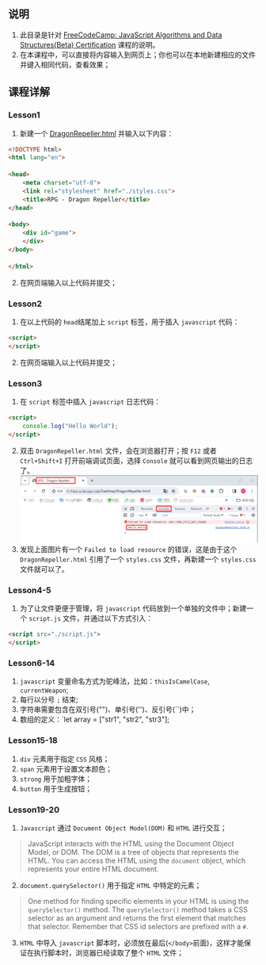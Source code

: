 ## 说明
1. 此目录是针对 [FreeCodeCamp: JavaScript Algorithms and Data Structures(Beta) Certification](https://www.freecodecamp.org/learn/javascript-algorithms-and-data-structures-v8/) 课程的说明。
2. 在本课程中，可以直接将内容输入到网页上；你也可以在本地新建相应的文件并键入相同代码，查看效果；

## 课程详解
### Lesson1
1. 新建一个 [DragonRepeller.html](./DragonRepeller.html) 并输入以下内容：
```html
<!DOCTYPE html>
<html lang="en">

<head>
	<meta charset="utf-8">
	<link rel="stylesheet" href="./styles.css">
	<title>RPG - Dragon Repeller</title>
</head>

<body>
	<div id="game">
	</div>
</body>

</html>
```
2. 在网页端输入以上代码并提交；

### Lesson2
1. 在以上代码的 `head`结尾加上 `script` 标签，用于插入 `javascript` 代码：
```html
<script>
</script>
```
2. 在网页端输入以上代码并提交；

### Lesson3
1. 在 `script` 标签中插入 `javascript` 日志代码：
```html
<script>
	console.log("Hello World");
</script>
```
2. 双击 `DragonRepeller.html` 文件，会在浏览器打开；按 `F12` 或者 `Ctrl+Shift+I` 打开前端调试页面，选择 `Console` 就可以看到网页输出的日志了。
![网页调试](./res/L3_debug.png)
3. 发现上面图片有一个 `Failed to load resource` 的错误，这是由于这个 `DragonRepeller.html` 引用了一个 `styles.css` 文件，再新建一个 `styles.css` 文件就可以了。

### Lesson4-5
1. 为了让文件更便于管理，将 `javascript` 代码放到一个单独的文件中；新建一个 `script.js` 文件，并通过以下方式引入：
```html
<script src="./script.js">
</script>
```

### Lesson6-14
1. `javascript` 变量命名方式为驼峰法，比如：`thisIsCamelCase`, `currentWeapon`;
2. 每行以分号 `;` 结束;
3. 字符串需要包含在双引号("")、单引号('')、反引号(\`\`)中；
4. 数组的定义：`let array = ["str1", "str2", "str3"];

### Lesson15-18
1. `div` 元素用于指定 `CSS` 风格；
2. `span` 元素用于设置文本颜色；
3. `strong` 用于加粗字体；
4. `button` 用于生成按钮；

### Lesson19-20
1. `Javascript` 通过 `Document Object Model(DOM)` 和 `HTML` 进行交互；
> JavaScript interacts with the HTML using the Document Object Model, or DOM. The DOM is a tree of objects that represents the HTML. You can access the HTML using the `document` object, which represents your entire HTML document.
2. `document.querySelector()` 用于指定 `HTML` 中特定的元素；
> One method for finding specific elements in your HTML is using the `querySelector()` method. The `querySelector()` method takes a CSS selector as an argument and returns the first element that matches that selector.
> Remember that CSS id selectors are prefixed with a `#`.
3. `HTML` 中导入 `javascript` 脚本时，必须放在最后(`</body>`前面)，这样才能保证在执行脚本时，浏览器已经读取了整个 `HTML` 文件；

